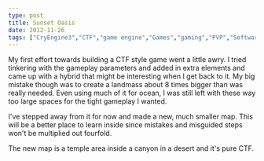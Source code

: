 ```yaml
---
type: post
title: Sunset Oasis
date: 2012-11-26
tags: ["CryEngine3","CTF","game engine","Games","gaming","PVP","Software Development","Sunset Oasis","videogames"]
---
```


My first effort towards building a CTF style game went a little awry. I tried tinkering with the gameplay parameters and added in extra elements and came up with a hybrid that might be interesting when I get back to it. My big mistake though was to create a landmass about 8 times bigger than was really needed. Even using much of it for ocean, I was still left with these way too large spaces for the tight gameplay I wanted.

I've stepped away from it for now and made a new, much smaller map. This will be a better place to learn inside since mistakes and misguided steps won't be multiplied out fourfold.

The new map is a temple area inside a canyon in a desert and it's pure CTF.